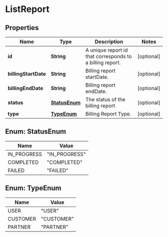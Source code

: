 

# ListReport


## Properties

| Name | Type | Description | Notes |
|------------ | ------------- | ------------- | -------------|
|**id** | **String** | A unique report id that corresponds to a billing report. |  [optional] |
|**billingStartDate** | **String** | Billing report startDate. |  [optional] |
|**billingEndDate** | **String** | Billing report endDate. |  [optional] |
|**status** | [**StatusEnum**](#StatusEnum) | The status of the billing report |  [optional] |
|**type** | [**TypeEnum**](#TypeEnum) | Billing Report Type. |  [optional] |



## Enum: StatusEnum

| Name | Value |
|---- | -----|
| IN_PROGRESS | &quot;IN_PROGRESS&quot; |
| COMPLETED | &quot;COMPLETED&quot; |
| FAILED | &quot;FAILED&quot; |



## Enum: TypeEnum

| Name | Value |
|---- | -----|
| USER | &quot;USER&quot; |
| CUSTOMER | &quot;CUSTOMER&quot; |
| PARTNER | &quot;PARTNER&quot; |



